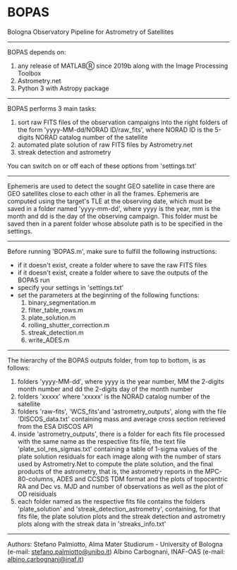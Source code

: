# BOPAS
Bologna Observatory Pipeline for Astrometry of Satellites

---------------------

BOPAS depends on:

1. any release of MATLABⓇ since 2019b along with the Image Processing Toolbox
2. Astrometry.net
3. Python 3 with Astropy package 

---------------------

BOPAS performs 3 main tasks:

1. sort raw FITS files of the observation campaigns into the right folders of the form 'yyyy-MM-dd/NORAD ID/raw_fits',
   where NORAD ID is the 5-digits NORAD catalog number of the satellite
2. automated plate solution of raw FITS files by Astrometry.net
3. streak detection and astrometry

You can switch on or off each of these options from 'settings.txt'

---------------------

Ephemeris are used to detect the sought GEO satellite in case there are GEO satellites
close to each other in all the frames. Ephemeris are computed using the target's TLE
at the observing date, which must be saved in a folder named 'yyyy-mm-dd', where yyyy
is the year, mm is the month and dd is the day of the observing campaign.
This folder must be saved then in a parent folder whose absolute path is to be specified in the settings.

---------------------

Before running 'BOPAS.m', make sure to fulfill the following instructions:

- if it doesn't exist, create a folder where to save the raw FITS files
- if it doesn't exist, create a folder where to save the outputs of the BOPAS run
- specify your settings in 'settings.txt'
- set the parameters at the beginning of the following functions:
    1. binary_segmentation.m
    2. filter_table_rows.m  
    3. plate_solution.m
    4. rolling_shutter_correction.m
    5. streak_detection.m
    6. write_ADES.m

---------------------

The hierarchy of the BOPAS outputs folder, from top to bottom, is as follows:

1. folders 'yyyy-MM-dd', where yyyy is the year number, MM the 2-digits month number and dd the 2-digits day of the month number
2. folders 'xxxxx' where 'xxxxx' is the NORAD catalog number of the satellite
3. folders 'raw-fits', 'WCS_fits'and 'astrometry_outputs', along with the file 'DISCOS_data.txt' containing mass and average cross section retrieved
   from the ESA DISCOS API
4. inside 'astrometry_outputs', there is a folder for each fits file processed with the same name as the respective fits file,
   the text file 'plate_sol_res_sigmas.txt' containing a table of 1-sigma values of the plate solution residuals for each image along with the number of stars
   used by Astrometry.Net to compute the plate solution, and the final products of the astrometry, that is, the astrometry reports in the MPC-80-columns, ADES
   and CCSDS TDM format and the plots of topocentric RA and Dec vs. MJD and number of observations as well as the plot of OD reisiduals
5. each folder named as the respective fits file contains the folders 'plate_solution' and 'streak_detection_astrometry',
   containing, for that fits file, the plate solution plots and the streak detection and astrometry plots along with the streak data in 'streaks_info.txt'

---------------------

Authors: Stefano Palmiotto, Alma Mater Studiorum - University of Bologna (e-mail: stefano.palmiotto@unibo.it)
		 Albino Carbognani, INAF-OAS (e-mail: albino.carbognani@inaf.it)

